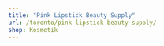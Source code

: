 ```yaml
---
title: "Pink Lipstick Beauty Supply"
url: /toronto/pink-lipstick-beauty-supply/
shop: Kosmetik
---
```

